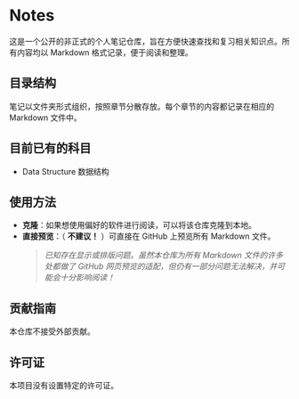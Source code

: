 # Notes

这是一个公开的非正式的个人笔记仓库，旨在方便快速查找和复习相关知识点。所有内容均以 Markdown 格式记录，便于阅读和整理。

## 目录结构

笔记以文件夹形式组织，按照章节分散存放。每个章节的内容都记录在相应的 Markdown 文件中。

## 目前已有的科目

- Data Structure 数据结构

## 使用方法

- **克隆**：如果想使用偏好的软件进行阅读，可以将该仓库克隆到本地。
- **直接预览**：（ **不建议！** ）可直接在 GitHub 上预览所有 Markdown 文件。
  > *已知存在显示或排版问题。虽然本仓库为所有 Markdown 文件的许多处都做了 GitHub 网页预览的适配，但仍有一部分问题无法解决，并可能会十分影响阅读！*

## 贡献指南

本仓库不接受外部贡献。

## 许可证

本项目没有设置特定的许可证。